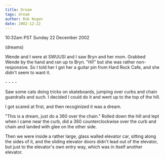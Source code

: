 ```yaml
---
title: Dream
tags: dream
author: Rob Nugen
date: 2002-12-22
---
```


<p class=date>10:32am PST Sunday 22 December 2002</p>

<p class=note>(dreams)</p>

<p class=dream>Wende and I were at SWUUSI and I saw Bryn and her mom.
Grabbed Wende by the hand and ran up to Bryn.  "HI!" but she was
rather non-responsive.  So I told her I got her a guitar pin from Hard
Rock Cafe, and she didn't seem to want it.</p>

<p>- - - -</p>

<p class=dream>Saw some cats doing tricks on skateboards, jumping over
curbs and chain guardrails and such.  I decided I could do it and went
up to the top of the hill.</p>

<p class=dream>I got scared at first, and then recoginized it was a
dream.</p>

<p class=lucid>"This is a dream, just do a 360 over the chain."
Rolled down the hill and lept when I came near the curb, did a 360
counterclockwise over the curb and chain and landed with glee on the
other side.</p>

<p class=dream>Then we were inside a rather large, glass walled
elevator car, sitting along the sides of it, and the sliding elevator
doors didn't lead out of the elevator, but just to the elevator's own
entry way, which was in itself another elevator.</p>

